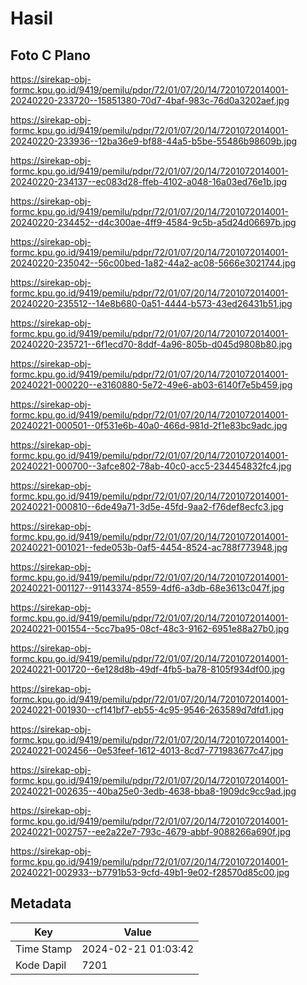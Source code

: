 # Hasil

## Foto C Plano

https://sirekap-obj-formc.kpu.go.id/9419/pemilu/pdpr/72/01/07/20/14/7201072014001-20240220-233720--15851380-70d7-4baf-983c-76d0a3202aef.jpg

https://sirekap-obj-formc.kpu.go.id/9419/pemilu/pdpr/72/01/07/20/14/7201072014001-20240220-233936--12ba36e9-bf88-44a5-b5be-55486b98609b.jpg

https://sirekap-obj-formc.kpu.go.id/9419/pemilu/pdpr/72/01/07/20/14/7201072014001-20240220-234137--ec083d28-ffeb-4102-a048-16a03ed76e1b.jpg

https://sirekap-obj-formc.kpu.go.id/9419/pemilu/pdpr/72/01/07/20/14/7201072014001-20240220-234452--d4c300ae-4ff9-4584-9c5b-a5d24d06697b.jpg

https://sirekap-obj-formc.kpu.go.id/9419/pemilu/pdpr/72/01/07/20/14/7201072014001-20240220-235042--56c00bed-1a82-44a2-ac08-5666e3021744.jpg

https://sirekap-obj-formc.kpu.go.id/9419/pemilu/pdpr/72/01/07/20/14/7201072014001-20240220-235512--14e8b680-0a51-4444-b573-43ed26431b51.jpg

https://sirekap-obj-formc.kpu.go.id/9419/pemilu/pdpr/72/01/07/20/14/7201072014001-20240220-235721--6f1ecd70-8ddf-4a96-805b-d045d9808b80.jpg

https://sirekap-obj-formc.kpu.go.id/9419/pemilu/pdpr/72/01/07/20/14/7201072014001-20240221-000220--e3160880-5e72-49e6-ab03-6140f7e5b459.jpg

https://sirekap-obj-formc.kpu.go.id/9419/pemilu/pdpr/72/01/07/20/14/7201072014001-20240221-000501--0f531e6b-40a0-466d-981d-2f1e83bc9adc.jpg

https://sirekap-obj-formc.kpu.go.id/9419/pemilu/pdpr/72/01/07/20/14/7201072014001-20240221-000700--3afce802-78ab-40c0-acc5-234454832fc4.jpg

https://sirekap-obj-formc.kpu.go.id/9419/pemilu/pdpr/72/01/07/20/14/7201072014001-20240221-000810--6de49a71-3d5e-45fd-9aa2-f76def8ecfc3.jpg

https://sirekap-obj-formc.kpu.go.id/9419/pemilu/pdpr/72/01/07/20/14/7201072014001-20240221-001021--fede053b-0af5-4454-8524-ac788f773948.jpg

https://sirekap-obj-formc.kpu.go.id/9419/pemilu/pdpr/72/01/07/20/14/7201072014001-20240221-001127--91143374-8559-4df6-a3db-68e3613c047f.jpg

https://sirekap-obj-formc.kpu.go.id/9419/pemilu/pdpr/72/01/07/20/14/7201072014001-20240221-001554--5cc7ba95-08cf-48c3-9162-6951e88a27b0.jpg

https://sirekap-obj-formc.kpu.go.id/9419/pemilu/pdpr/72/01/07/20/14/7201072014001-20240221-001720--6e128d8b-49df-4fb5-ba78-8105f934df00.jpg

https://sirekap-obj-formc.kpu.go.id/9419/pemilu/pdpr/72/01/07/20/14/7201072014001-20240221-001930--cf141bf7-eb55-4c95-9546-263589d7dfd1.jpg

https://sirekap-obj-formc.kpu.go.id/9419/pemilu/pdpr/72/01/07/20/14/7201072014001-20240221-002456--0e53feef-1612-4013-8cd7-771983677c47.jpg

https://sirekap-obj-formc.kpu.go.id/9419/pemilu/pdpr/72/01/07/20/14/7201072014001-20240221-002635--40ba25e0-3edb-4638-bba8-1909dc9cc9ad.jpg

https://sirekap-obj-formc.kpu.go.id/9419/pemilu/pdpr/72/01/07/20/14/7201072014001-20240221-002757--ee2a22e7-793c-4679-abbf-9088266a690f.jpg

https://sirekap-obj-formc.kpu.go.id/9419/pemilu/pdpr/72/01/07/20/14/7201072014001-20240221-002933--b7791b53-9cfd-49b1-9e02-f28570d85c00.jpg


## Metadata

| Key        | Value               |
| ---------- | ------------------- |
| Time Stamp | 2024-02-21 01:03:42 |
| Kode Dapil | 7201                |



